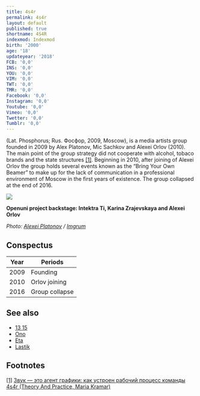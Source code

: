 ```yaml
---
title: 4s4r
permalink: 4s4r
layout: default
published: true
shortname: 4S4R
indexmod: Indexmod
birth: '2000'
age: '18'
updateyear: '2018'
FCB: '0,0'
INS: '0,0'
YOU: '0,0'
VIM: '0,0'
TWT: '0,0'
TMR: '0,0'
Facebook: '0,0'
Instagram: '0,0'
Youtube: '0,0'
Vimeo: '0,0'
Twetter: '0,0'
Tumblr: '0,0'
---
```

(Lat. Phosphorus; Rus. Фосфор, 2009, Moscow), is a media artists group founded in 2009 by Alex Platonov, Mic Sachkov and Alexei Orlov (2010). The main point of the group strategy did not cooperate with alcohol, tobaco brands and the state structures <span id="a1">[\[1\]](#f1)</span>. Beginning in 2010, after joining of Alexei Orlov the group holds several events known as the “Bring Your Own Beamer” to make up for the lack of communication in a professional environment of Moscow in the first years of existence. The group collapsed at the end of 2016.

![](/images/4s4r-backstage-karina-zrajevskaya.jpg)

**Openuni project backstage: Intektra Ti, Karina Zrajevskaya and Alexei Orlov**

*Photo: [Alexei Platonov](platonov-alexei) / [Imgrum](Imgrum)*

## Conspectus

|Year|Periods|
|----|-----|
|2009|Founding|
|2010|Orlov joining|
|2016|Group collapse|

## See also

+ [13 15](13-15)
+ [Ono](ono)
+ [Eta](eta)
+ [Lastik](lastik)

## Footnotes

[[1]](#a1) <span id="f1"></span> [Звук — это агент графики: как устроен рабочий процесс команды 4s4r (Theory And Practice, Maria Kramar)](https://special.theoryandpractice.ru/4s4r)
